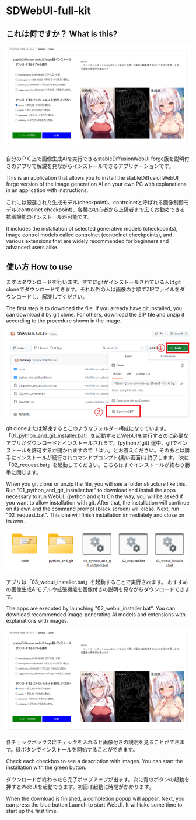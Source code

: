 # SDWebUI-full-kit


## これは何ですか？ What is this?

![スクリーンショット](./screenshot.png)

自分のＰＣ上で画像生成AIを実行できるstableDiffusionWebUI forge版を説明付きのアプリで解説を見ながらインストールできるアプリケーションです。

This is an application that allows you to install the stableDiffusionWebUI forge version of the image generation AI on your own PC with explanations in an application with instructions.

これには厳選された生成モデル(checkpoint)、controlnetと呼ばれる画像制御モデル(controlnet checkpoint)、各種の初心者から上級者まで広くお勧めできる拡張機能のインストールが可能です。

It includes the installation of selected generative models (checkpoints), image control models called controlnet (controlnet checkpoints), and various extensions that are widely recommended for beginners and advanced users alike.

## 使い方 How to use
まずはダウンロードを行います。すでにgitがインストールされている人はgit cloneでダウンロードできます。それ以外の人は画像の手順でZIPファイルをダウンロードし、解凍してください。

The first step is to download the file. If you already have git installed, you can download it by git clone. For others, download the ZIP file and unzip it according to the procedure shown in the image.

![ダウンロード](download.png)

git cloneまたは解凍するとこのようなフォルダー構成になっています。「01_python_and_git_installer.bat」を起動するとWebUIを実行するのに必要なアプリがダウンロードとインストールされます。(pythonとgit)
途中、gitでインストールを許可するか聞かれますので「はい」とお答えください。そのあとは勝手にインストールが続行されコマンドプロンプト(黒い画面)は終了します。
次に「02_request.bat」を起動してください。こちらはすぐインストールが終わり勝手に閉じます。

When you git clone or unzip the file, you will see a folder structure like this. Run "01_python_and_git_installer.bat" to download and install the apps necessary to run WebUI. (python and git)
On the way, you will be asked if you want to allow installation with git. After that, the installation will continue on its own and the command prompt (black screen) will close.
Next, run "02_request.bat". This one will finish installation immediately and close on its own.

![インストールの実行](install.png)

アプリは「03_webui_installer.bat」を起動することで実行されます。
おすすめの画像生成AIモデルや拡張機能を画像付きの説明を見ながらダウンロードできます。

The apps are executed by launching "02_webui_installer.bat".
You can download recommended image-generating AI models and extensions with explanations with images.

![スクリーンショット](./screenshot.png)

各チェックボックスにチェックを入れると画像付きの説明を見ることができます。緑ボタンでインストールを開始することができます。

Check each checkbox to see a description with images. You can start the installation with the green button.

ダウンロードが終わったら完了ポップアップが出ます。次に青のボタンの起動を押すとWebUIを起動できます。初回は起動に時間がかかります。

When the download is finished, a completion popup will appear. Next, you can press the blue button Launch to start WebUI. It will take some time to start up the first time.
